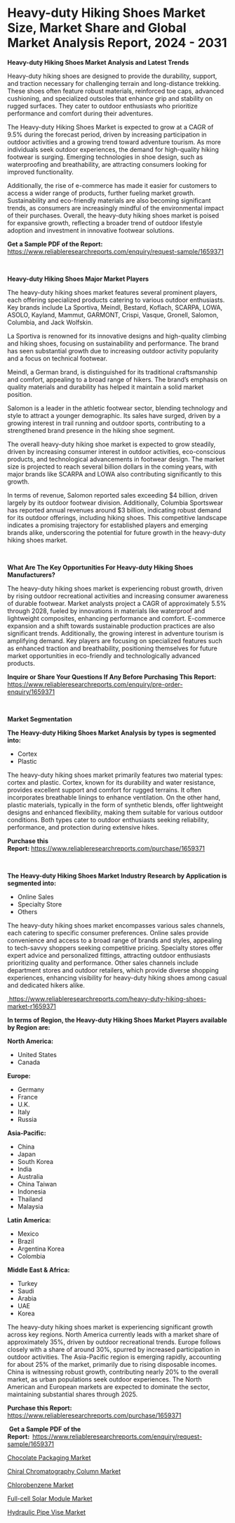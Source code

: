 <p><h1>Heavy-duty Hiking Shoes Market Size, Market Share and Global Market Analysis Report, 2024 - 2031</h1></p><p><strong>Heavy-duty Hiking Shoes Market Analysis and Latest Trends</strong></p>
<p><p>Heavy-duty hiking shoes are designed to provide the durability, support, and traction necessary for challenging terrain and long-distance trekking. These shoes often feature robust materials, reinforced toe caps, advanced cushioning, and specialized outsoles that enhance grip and stability on rugged surfaces. They cater to outdoor enthusiasts who prioritize performance and comfort during their adventures.</p><p>The Heavy-duty Hiking Shoes Market is expected to grow at a CAGR of 9.5% during the forecast period, driven by increasing participation in outdoor activities and a growing trend toward adventure tourism. As more individuals seek outdoor experiences, the demand for high-quality hiking footwear is surging. Emerging technologies in shoe design, such as waterproofing and breathability, are attracting consumers looking for improved functionality.</p><p>Additionally, the rise of e-commerce has made it easier for customers to access a wider range of products, further fueling market growth. Sustainability and eco-friendly materials are also becoming significant trends, as consumers are increasingly mindful of the environmental impact of their purchases. Overall, the heavy-duty hiking shoes market is poised for expansive growth, reflecting a broader trend of outdoor lifestyle adoption and investment in innovative footwear solutions.</p></p>
<p><strong>Get a Sample PDF of the Report:&nbsp;</strong> <a href="https://www.reliableresearchreports.com/enquiry/request-sample/1659371?utm_campaign=32&utm_medium=2&utm_source=Github&utm_content=ia&utm_term=09122024&utm_id=heavy-duty-hiking-shoes">https://www.reliableresearchreports.com/enquiry/request-sample/1659371</a></p>
<p>&nbsp;</p>
<p><strong>Heavy-duty Hiking Shoes Major Market Players</strong></p>
<p><p>The heavy-duty hiking shoes market features several prominent players, each offering specialized products catering to various outdoor enthusiasts. Key brands include La Sportiva, Meindl, Bestard, Koflach, SCARPA, LOWA, ASOLO, Kayland, Mammut, GARMONT, Crispi, Vasque, Gronell, Salomon, Columbia, and Jack Wolfskin.</p><p>La Sportiva is renowned for its innovative designs and high-quality climbing and hiking shoes, focusing on sustainability and performance. The brand has seen substantial growth due to increasing outdoor activity popularity and a focus on technical footwear.</p><p>Meindl, a German brand, is distinguished for its traditional craftsmanship and comfort, appealing to a broad range of hikers. The brand’s emphasis on quality materials and durability has helped it maintain a solid market position. </p><p>Salomon is a leader in the athletic footwear sector, blending technology and style to attract a younger demographic. Its sales have surged, driven by a growing interest in trail running and outdoor sports, contributing to a strengthened brand presence in the hiking shoe segment.</p><p>The overall heavy-duty hiking shoe market is expected to grow steadily, driven by increasing consumer interest in outdoor activities, eco-conscious products, and technological advancements in footwear design. The market size is projected to reach several billion dollars in the coming years, with major brands like SCARPA and LOWA also contributing significantly to this growth.</p><p>In terms of revenue, Salomon reported sales exceeding $4 billion, driven largely by its outdoor footwear division. Additionally, Columbia Sportswear has reported annual revenues around $3 billion, indicating robust demand for its outdoor offerings, including hiking shoes. This competitive landscape indicates a promising trajectory for established players and emerging brands alike, underscoring the potential for future growth in the heavy-duty hiking shoes market.</p></p>
<p>&nbsp;</p>
<p><strong>What Are The Key Opportunities For Heavy-duty Hiking Shoes Manufacturers?</strong></p>
<p><p>The heavy-duty hiking shoes market is experiencing robust growth, driven by rising outdoor recreational activities and increasing consumer awareness of durable footwear. Market analysts project a CAGR of approximately 5.5% through 2028, fueled by innovations in materials like waterproof and lightweight composites, enhancing performance and comfort. E-commerce expansion and a shift towards sustainable production practices are also significant trends. Additionally, the growing interest in adventure tourism is amplifying demand. Key players are focusing on specialized features such as enhanced traction and breathability, positioning themselves for future market opportunities in eco-friendly and technologically advanced products.</p></p>
<p><strong>Inquire or Share Your Questions If Any Before Purchasing This Report:</strong> <a href="https://www.reliableresearchreports.com/enquiry/pre-order-enquiry/1659371?utm_campaign=32&utm_medium=2&utm_source=Github&utm_content=ia&utm_term=09122024&utm_id=heavy-duty-hiking-shoes">https://www.reliableresearchreports.com/enquiry/pre-order-enquiry/1659371</a></p>
<p>&nbsp;</p>
<p><strong>Market Segmentation</strong></p>
<p><strong>The Heavy-duty Hiking Shoes Market Analysis by types is segmented into:</strong></p>
<p><ul><li>Cortex</li><li>Plastic</li></ul></p>
<p><p>The heavy-duty hiking shoes market primarily features two material types: cortex and plastic. Cortex, known for its durability and water resistance, provides excellent support and comfort for rugged terrains. It often incorporates breathable linings to enhance ventilation. On the other hand, plastic materials, typically in the form of synthetic blends, offer lightweight designs and enhanced flexibility, making them suitable for various outdoor conditions. Both types cater to outdoor enthusiasts seeking reliability, performance, and protection during extensive hikes.</p></p>
<p><strong>Purchase this Report:&nbsp;</strong><a href="https://www.reliableresearchreports.com/purchase/1659371?utm_campaign=32&utm_medium=2&utm_source=Github&utm_content=ia&utm_term=09122024&utm_id=heavy-duty-hiking-shoes">https://www.reliableresearchreports.com/purchase/1659371</a></p>
<p>&nbsp;</p>
<p><strong>The Heavy-duty Hiking Shoes Market Industry Research by Application is segmented into:</strong></p>
<p><ul><li>Online Sales</li><li>Specialty Store</li><li>Others</li></ul></p>
<p><p>The heavy-duty hiking shoes market encompasses various sales channels, each catering to specific consumer preferences. Online sales provide convenience and access to a broad range of brands and styles, appealing to tech-savvy shoppers seeking competitive pricing. Specialty stores offer expert advice and personalized fittings, attracting outdoor enthusiasts prioritizing quality and performance. Other sales channels include department stores and outdoor retailers, which provide diverse shopping experiences, enhancing visibility for heavy-duty hiking shoes among casual and dedicated hikers alike.</p></p>
<p><a href="https://www.reliableresearchreports.com/heavy-duty-hiking-shoes-market-r1659371?utm_campaign=32&utm_medium=2&utm_source=Github&utm_content=ia&utm_term=09122024&utm_id=heavy-duty-hiking-shoes">&nbsp;https://www.reliableresearchreports.com/heavy-duty-hiking-shoes-market-r1659371</a></p>
<p><strong>In terms of Region, the Heavy-duty Hiking Shoes Market Players available by Region are:</strong></p>
<p>
    <p> <strong> North America: </strong>
        <ul>
            <li>United States</li>
            <li>Canada</li>
        </ul>
        </p> 
    <p> <strong> Europe: </strong>
        <ul>
            <li>Germany</li>
            <li>France</li>
            <li>U.K.</li>
            <li>Italy</li>
            <li>Russia</li>
        </ul>
        </p> 
    <p> <strong> Asia-Pacific: </strong>
        <ul>
            <li>China</li>
            <li>Japan</li>
            <li>South Korea</li>
            <li>India</li>
            <li>Australia</li>
            <li>China Taiwan</li>
            <li>Indonesia</li>
            <li>Thailand</li>
            <li>Malaysia</li>
        </ul>
        </p> 
    <p> <strong> Latin America: </strong>
        <ul>
            <li>Mexico</li>
            <li>Brazil</li>
            <li>Argentina Korea</li>
            <li>Colombia</li>
        </ul>
        </p> 
    <p> <strong> Middle East & Africa: </strong>
        <ul>
            <li>Turkey</li>
            <li>Saudi</li>
            <li>Arabia</li>
            <li>UAE</li>
            <li>Korea</li>
        </ul>
    </p>
    </p>
<p><p>The heavy-duty hiking shoes market is experiencing significant growth across key regions. North America currently leads with a market share of approximately 35%, driven by outdoor recreational trends. Europe follows closely with a share of around 30%, spurred by increased participation in outdoor activities. The Asia-Pacific region is emerging rapidly, accounting for about 25% of the market, primarily due to rising disposable incomes. China is witnessing robust growth, contributing nearly 20% to the overall market, as urban populations seek outdoor experiences. The North American and European markets are expected to dominate the sector, maintaining substantial shares through 2025.</p></p>
<p><strong>Purchase this Report: </strong><a href="https://www.reliableresearchreports.com/purchase/1659371?utm_campaign=32&utm_medium=2&utm_source=Github&utm_content=ia&utm_term=09122024&utm_id=heavy-duty-hiking-shoes">https://www.reliableresearchreports.com/purchase/1659371</a></p>
<p>&nbsp;<strong>Get a Sample PDF of the Report:&nbsp;&nbsp;</strong><a href="https://www.reliableresearchreports.com/enquiry/request-sample/1659371?utm_campaign=32&utm_medium=2&utm_source=Github&utm_content=ia&utm_term=09122024&utm_id=heavy-duty-hiking-shoes">https://www.reliableresearchreports.com/enquiry/request-sample/1659371</a></p>
<p><strong></strong></p>
<p><p><a href="https://www.linkedin.com/pulse/aligning-strategies-growth-chocolate-packaging-market-report-u0qff?utm_campaign=32&utm_medium=2&utm_source=Github&utm_content=ia&utm_term=09122024&utm_id=heavy-duty-hiking-shoes">Chocolate Packaging Market</a></p><p><a href="https://www.linkedin.com/pulse/chiral-chromatography-column-market-ecosystem-competitive-krauf?utm_campaign=32&utm_medium=2&utm_source=Github&utm_content=ia&utm_term=09122024&utm_id=heavy-duty-hiking-shoes">Chiral Chromatography Column Market</a></p><p><a href="https://www.linkedin.com/pulse/chlorobenzene-market-analysis-post-pandemic-reset-emerging-vp0kf?utm_campaign=32&utm_medium=2&utm_source=Github&utm_content=ia&utm_term=09122024&utm_id=heavy-duty-hiking-shoes">Chlorobenzene Market</a></p><p><a href="https://github.com/irfadac/Market-Research-Report-List-5/blob/main/full-cell-solar-module-market.md?utm_campaign=32&utm_medium=2&utm_source=Github&utm_content=ia&utm_term=09122024&utm_id=heavy-duty-hiking-shoes">Full-cell Solar Module Market</a></p><p><a href="https://github.com/JakirUddin651/Market-Research-Report-List-1/blob/main/hydraulic-pipe-vise-market.md?utm_campaign=32&utm_medium=2&utm_source=Github&utm_content=ia&utm_term=09122024&utm_id=heavy-duty-hiking-shoes">Hydraulic Pipe Vise Market</a></p></p>